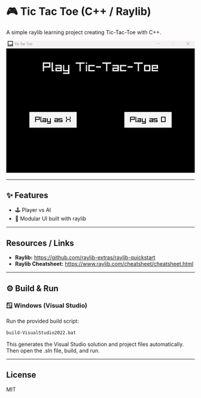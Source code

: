 # 🎮 Tic Tac Toe (C++ / Raylib)

A simple raylib learning project creating Tic-Tac-Toe with C++.

![Gameplay Screenshot](resources/example.gif)

---

## ✨ Features
- 🕹️ Player vs AI
- 🧩 Modular UI built with raylib

---

## Resources / Links

* **Raylib:** https://github.com/raylib-extras/raylib-quickstart
* **Raylib Cheatsheet:** https://www.raylib.com/cheatsheet/cheatsheet.html

---

## ⚙️ Build & Run

### 🪟 Windows (Visual Studio)
Run the provided build script:
```bash
build-VisualStudio2022.bat 
```
This generates the Visual Studio solution and project files automatically.
Then open the .sln file, build, and run.

---
## License

MIT
